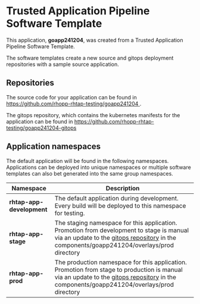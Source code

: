 # Trusted Application Pipeline Software Template

This application, **goapp241204**, was created from a Trusted Application Pipeline Software Template.

The software templates create a new source and gitops deployment repositories with a sample source application. 

## Repositories

The source code for your application can be found in [https://github.com/rhopp-rhtap-testing/goapp241204 ](https://github.com/rhopp-rhtap-testing/goapp241204 ).
 
The gitops repository, which contains the kubernetes manifests for the application can be found in 
[https://github.com/rhopp-rhtap-testing/goapp241204-gitops ](https://github.com/rhopp-rhtap-testing/goapp241204-gitops ) 

## Application namespaces 

The default application will be found in the following namespaces. Applications can be deployed into unique namespaces or multiple software templates can also bet generated into the same group namespaces.  

|  Namespace   |  Description   |  
| -------- | -------- |   
| **rhtap-app-development** | The default application during development. Every build will be deployed to this namespace for testing. | 
| **rhtap-app-stage** | The staging namespace for this application. Promotion from development to stage is manual via an update to the [gitops repository](https://github.com/rhopp-rhtap-testing/goapp241204-gitops ) in the components/goapp241204/overlays/prod directory |  
| **rhtap-app-prod** | The production namespace for this application. Promotion from stage to production is manual via an update to the [gitops repository](https://github.com/rhopp-rhtap-testing/goapp241204-gitops ) in the components/goapp241204/overlays/prod directory | 